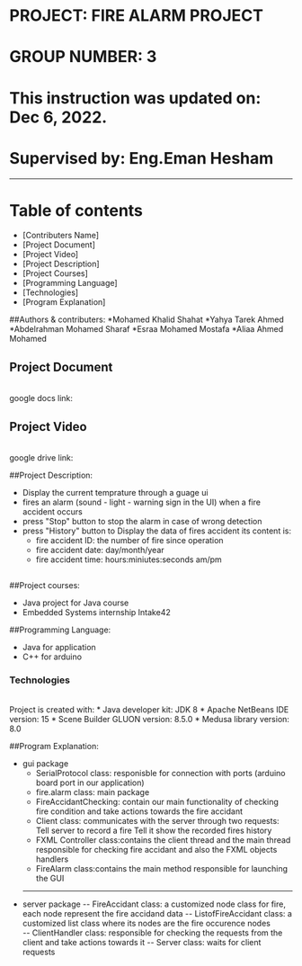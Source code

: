 # PROJECT: FIRE ALARM PROJECT 
# GROUP NUMBER: 3
# This instruction was updated on: Dec 6, 2022.
# Supervised by: Eng.Eman Hesham
************************
# Table of contents
   * [Contributers Name]
   * [Project Document] 
   * [Project Video]
   * [Project Description]
   * [Project Courses]
   * [Programming Language]
   * [Technologies]
   * [Program Explanation]
        
##Authors & contributers:
   *Mohamed Khalid Shahat
   *Yahya Tarek Ahmed
   *Abdelrahman Mohamed Sharaf
   *Esraa Mohamed Mostafa
   *Aliaa Ahmed Mohamed


## Project Document
   <br /> google docs link:


## Project Video
   <br /> google drive link:


##Project Description: 
   * Display the current temprature through a guage ui
   * fires an alarm (sound - light - warning sign in the UI) when a fire accident occurs
   * press "Stop" button to stop the alarm in case of wrong detection
   * press "History" button to Display the data of fires accident its content is:
       * fire accident ID: the number of fire since operation
       * fire accident date: day/month/year
       * fire accident time: hours:miniutes:seconds  am/pm


##
##Project courses:
   * Java project for Java course
   * Embedded Systems internship Intake42

 
##Programming Language: 
   * Java for application
   * C++ for arduino


### Technologies
   <br />Project is created with:
      * Java developer kit: JDK 8 
      * Apache NetBeans IDE version: 15
      * Scene Builder GLUON version: 8.5.0
      * Medusa library version: 8.0

##Program Explanation:

   * gui package
       * SerialProtocol class: responisble for connection with ports (arduino board port in our application)
       * fire.alarm class: main package
       * FireAccidantChecking: contain our main functionality of checking fire condition and take actions towards the fire accidant
       * Client class: communicates with the server through two requests:
           Tell server to record a fire 
           Tell it show the recorded fires history 
       * FXML Controller class:contains  the client thread and the main thread responsible for checking fire accidant and also the FXML objects handlers
       * FireAlarm class:contains the main method responsible for launching the GUI
       ******
   * server package
       -- FireAccidant class: a customized node class for fire, each node represent the fire accidand data 
       -- ListofFireAccidant class: a customized list class where its nodes are the fire occurence nodes  
       -- ClientHandler class: responsible for checking the requests from the client and take actions towards it
       -- Server class: waits for client requests